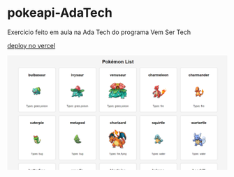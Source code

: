 # pokeapi-AdaTech

Exercício feito em aula na Ada Tech do programa Vem Ser Tech

<a href="https://pokeapi-ada-tech.vercel.app/">deploy no vercel </a>

<img src="/imagem.jpg">
